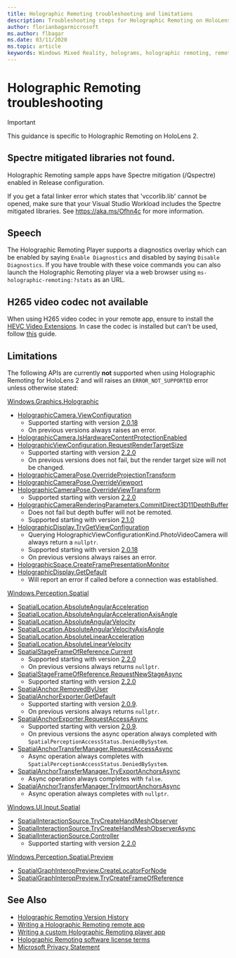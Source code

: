 ```yaml
---
title: Holographic Remoting troubleshooting and limitations
description: Troubleshooting steps for Holographic Remoting on HoloLens 2.
author: florianbagarmicrosoft
ms.author: flbagar
ms.date: 03/11/2020
ms.topic: article
keywords: Windows Mixed Reality, holograms, holographic remoting, remote rendering, network rendering, HoloLens, remote holograms, troubleshoot, help
---
```




# Holographic Remoting troubleshooting

> [!IMPORTANT]
> This guidance is specific to Holographic Remoting on HoloLens 2.

## Spectre mitigated libraries not found.

Holographic Remoting sample apps have Spectre mitigation (/Qspectre) enabled in Release configuration.

If you get a fatal linker error which states that 'vccorlib.lib' cannot be opened, make sure that your Visual Studio Workload includes the Spectre mitigated libraries. See https://aka.ms/Ofhn4c for more information.

## Speech

The Holographic Remoting Player supports a diagnostics overlay which can be enabled by saying ```Enable Diagnostics``` and disabled by saying ```Disable Diagnostics```. If you have trouble with these voice commands you can also launch the Holographic Remoting player via a web browser using ```ms-holographic-remoting:?stats``` as an URL.

## H265 video codec not available

When using H265 video codec in your remote app, ensure to install the [HEVC Video Extensions](https://www.microsoft.com/p/hevc-video-extensions/9nmzlz57r3t7). In case the codec is installed but can't be used, follow [this](https://docs.microsoft.com/azure/remote-rendering/resources/troubleshoot#h265-codec-not-available) guide.

## Limitations

The following APIs are currently **not** supported when using Holographic Remoting for HoloLens 2 and will raises an ```ERROR_NOT_SUPPORTED``` error unless otherwise stated:

[Windows.Graphics.Holographic](https://docs.microsoft.com/uwp/api/windows.graphics.holographic)

* [HolographicCamera.ViewConfiguration](https://docs.microsoft.com/uwp/api/windows.graphics.holographic.holographiccamera.viewconfiguration)
  - Supported starting with version [2.0.18](holographic-remoting-version-history.md#v2.0.18)
  - On previous versions always raises an error.
* [HolographicCamera.IsHardwareContentProtectionEnabled](https://docs.microsoft.com/uwp/api/windows.graphics.holographic.holographiccamera.ishardwarecontentprotectionenabled#Windows_Graphics_Holographic_HolographicCamera_IsHardwareContentProtectionEnabled)
* [HolographicViewConfiguration.RequestRenderTargetSize](https://docs.microsoft.com/uwp/api/windows.graphics.holographic.holographicviewconfiguration.requestrendertargetsize#Windows_Graphics_Holographic_HolographicViewConfiguration_RequestRenderTargetSize_Windows_Foundation_Size_)
  - Supported starting with version [2.2.0](holographic-remoting-version-history.md#v2.2.0)
  - On previous versions does not fail, but the render target size will not be changed.
* [HolographicCameraPose.OverrideProjectionTransform](https://docs.microsoft.com/uwp/api/windows.graphics.holographic.holographiccamerapose.overrideprojectiontransform)
* [HolographicCameraPose.OverrideViewport](https://docs.microsoft.com/uwp/api/windows.graphics.holographic.holographiccamerapose.overrideviewport)
* [HolographicCameraPose.OverrideViewTransform](https://docs.microsoft.com/uwp/api/windows.graphics.holographic.holographiccamerapose.overrideviewtransform)
  - Supported starting with version [2.2.0](holographic-remoting-version-history.md#v2.2.0)
* [HolographicCameraRenderingParameters.CommitDirect3D11DepthBuffer](https://docs.microsoft.com/uwp/api/windows.graphics.holographic.holographiccamerarenderingparameters.commitdirect3d11depthbuffer#Windows_Graphics_Holographic_HolographicCameraRenderingParameters_CommitDirect3D11DepthBuffer_Windows_Graphics_DirectX_Direct3D11_IDirect3DSurface_)
  - Does not fail but depth buffer will not be remoted.
  - Supported starting with version [2.1.0](holographic-remoting-version-history.md#v2.1.0)
* [HolographicDisplay.TryGetViewConfiguration](https://docs.microsoft.com/uwp/api/windows.graphics.holographic.holographicdisplay.trygetviewconfiguration)
  - Querying HolographicViewConfigurationKind.PhotoVideoCamera will always return a ```nullptr```.
  - Supported starting with version [2.0.18](holographic-remoting-version-history.md#v2.0.18)
  - On previous versions always raises an error.
* [HolographicSpace.CreateFramePresentationMonitor](https://docs.microsoft.com/uwp/api/windows.graphics.holographic.holographicspace.createframepresentationmonitor)
* [HolographicDisplay.GetDefault](https://docs.microsoft.com/uwp/api/windows.graphics.holographic.holographicdisplay.getdefault#Windows_Graphics_Holographic_HolographicDisplay_GetDefault)
  - Will report an error if called before a connection was established.


[Windows.Perception.Spatial](https://docs.microsoft.com/uwp/api/windows.perception.spatial)

* [SpatialLocation.AbsoluteAngularAcceleration](https://docs.microsoft.com/uwp/api/windows.perception.spatial.spatiallocation.absoluteangularacceleration)
* [SpatialLocation.AbsoluteAngularAccelerationAxisAngle](https://docs.microsoft.com/uwp/api/windows.perception.spatial.spatiallocation.absoluteangularaccelerationaxisangle)
* [SpatialLocation.AbsoluteAngularVelocity](https://docs.microsoft.com/uwp/api/windows.perception.spatial.spatiallocation.absoluteangularvelocity)
* [SpatialLocation.AbsoluteAngularVelocityAxisAngle](https://docs.microsoft.com/uwp/api/windows.perception.spatial.spatiallocation.absoluteangularvelocityaxisangle)
* [SpatialLocation.AbsoluteLinearAcceleration](https://docs.microsoft.com/uwp/api/windows.perception.spatial.spatiallocation.absolutelinearacceleration)
* [SpatialLocation.AbsoluteLinearVelocity](https://docs.microsoft.com/uwp/api/windows.perception.spatial.spatiallocation.absolutelinearvelocity)
* [SpatialStageFrameOfReference.Current](https://docs.microsoft.com/uwp/api/windows.perception.spatial.spatialstageframeofreference.current)
  - Supported starting with version [2.2.0](holographic-remoting-version-history.md#v2.2.0)
  - On previous versions always returns ```nullptr```.
* [SpatialStageFrameOfReference.RequestNewStageAsync](https://docs.microsoft.com/uwp/api/windows.perception.spatial.spatialstageframeofreference.requestnewstageasync)
  - Supported starting with version [2.2.0](holographic-remoting-version-history.md#v2.2.0)
* [SpatialAnchor.RemovedByUser](https://docs.microsoft.com/uwp/api/windows.perception.spatial.spatialanchor.removedbyuser)
* [SpatialAnchorExporter.GetDefault](https://docs.microsoft.com/uwp/api/windows.perception.spatial.spatialanchorexporter.getdefault
)
  - Supported starting with version [2.0.9](holographic-remoting-version-history.md#v2.0.9). 
  - On previous versions always returns ```nullptr```. 
* [SpatialAnchorExporter.RequestAccessAsync](https://docs.microsoft.com/uwp/api/windows.perception.spatial.spatialanchorexporter.requestaccessasync
)
  - Supported starting with version [2.0.9](holographic-remoting-version-history.md#v2.0.9). 
  - On previous versions the async operation always completed with ```SpatialPerceptionAccessStatus.DeniedBySystem```.
* [SpatialAnchorTransferManager.RequestAccessAsync](https://docs.microsoft.com/uwp/api/windows.perception.spatial.spatialanchortransfermanager.requestaccessasync#Windows_Perception_Spatial_SpatialAnchorTransferManager_RequestAccessAsync)
  - Async operation always completes with ```SpatialPerceptionAccessStatus.DeniedBySystem```.
* [SpatialAnchorTransferManager.TryExportAnchorsAsync](https://docs.microsoft.com/uwp/api/windows.perception.spatial.spatialanchortransfermanager.tryexportanchorsasync#Windows_Perception_Spatial_SpatialAnchorTransferManager_TryExportAnchorsAsync_Windows_Foundation_Collections_IIterable_Windows_Foundation_Collections_IKeyValuePair_System_String_Windows_Perception_Spatial_SpatialAnchor___Windows_Storage_Streams_IOutputStream_)
  - Async operation always completes with ```false```.
* [SpatialAnchorTransferManager.TryImportAnchorsAsync](https://docs.microsoft.com/uwp/api/windows.perception.spatial.spatialanchortransfermanager.tryimportanchorsasync
)
  - Async operation always completes with ```nullptr```.

[Windows.UI.Input.Spatial](https://docs.microsoft.com/uwp/api/windows.ui.input.spatial)

* [SpatialInteractionSource.TryCreateHandMeshObserver](https://docs.microsoft.com/uwp/api/windows.ui.input.spatial.spatialinteractionsource.trycreatehandmeshobserver#Windows_UI_Input_Spatial_SpatialInteractionSource_TryCreateHandMeshObserver)
* [SpatialInteractionSource.TryCreateHandMeshObserverAsync](https://docs.microsoft.com/uwp/api/windows.ui.input.spatial.spatialinteractionsource.trycreatehandmeshobserverasync)
* [SpatialInteractionSource.Controller](https://docs.microsoft.com/uwp/api/windows.ui.input.spatial.spatialinteractionsource.controller#Windows_UI_Input_Spatial_SpatialInteractionSource_Controller)
  - Supported starting with version [2.2.0](holographic-remoting-version-history.md#v2.2.0)

[Windows.Perception.Spatial.Preview](https://docs.microsoft.com/uwp/api/windows.perception.spatial.preview)

* [SpatialGraphInteropPreview.CreateLocatorForNode](https://docs.microsoft.com/uwp/api/windows.perception.spatial.preview.spatialgraphinteroppreview.createlocatorfornode)
* [SpatialGraphInteropPreview.TryCreateFrameOfReference](https://docs.microsoft.com/uwp/api/windows.perception.spatial.preview.spatialgraphinteroppreview.trycreateframeofreference)

## See Also
* [Holographic Remoting Version History](holographic-remoting-version-history.md)
* [Writing a Holographic Remoting remote app](holographic-remoting-create-host.md)
* [Writing a custom Holographic Remoting player app](holographic-remoting-create-player.md)
* [Holographic Remoting software license terms](https://docs.microsoft.com/legal/mixed-reality/microsoft-holographic-remoting-software-license-terms)
* [Microsoft Privacy Statement](https://go.microsoft.com/fwlink/?LinkId=521839)
